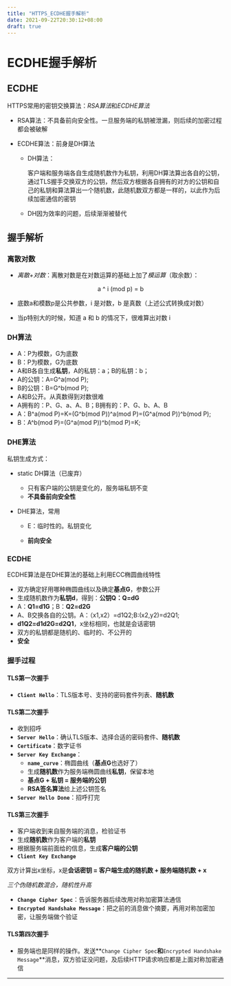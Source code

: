 ```yaml
---
title: "HTTPS_ECDHE握手解析"
date: 2021-09-22T20:30:12+08:00
draft: true
---
```


# ECDHE握手解析

## ECDHE

HTTPS常用的密钥交换算法：*RSA算法*和*ECDHE算法*

* RSA算法：不具备前向安全性。一旦服务端的私钥被泄漏，则后续的加密过程都会被破解

* ECDHE算法：前身是DH算法

  * DH算法：

    客户端和服务端各自生成随机数作为私钥，利用DH算法算出各自的公钥，通过TLS握手交换双方的公钥，然后双方根据各自拥有的对方的公钥和自己的私钥和算法算出一个随机数，此随机数双方都是一样的，以此作为后续加密通信的密钥

  * DH因为效率的问题，后续渐渐被替代

## 握手解析

### 离散对数

* *离散+对数*：离散对数是在对数运算的基础上加了*模运算*（取余数）：

  <center>a ^ i (mod p) = b</center>

* 底数a和模数p是公共参数，i 是对数，b 是真数（上述公式转换成对数）

* 当p特别大的时候，知道 a 和 b 的情况下，很难算出对数 i

### DH算法

* A：P为模数，G为底数
* B：P为模数，G为底数
* A和B各自生成**私钥**，A的私钥：a；B的私钥：b；
* A的公钥：A=G^a(mod P);
* B的公钥：B=G^b(mod P);
* A和B公开。从真数得到对数很难
* A拥有的：P、G、a、A、B；B拥有的：P、G、b、A、B
* A：B^a(mod P)=K=(G^b(mod P))^a(mod P)=(G^a(mod P))^b(mod P);
* B：A^b(mod P)=(G^a(mod P))^b(mod P)=K;

### DHE算法

私钥生成方式：

* static DH算法（已废弃）

  * 只有客户端的公钥是变化的，服务端私钥不变
  * **不具备前向安全性**

* DHE算法，常用

  * E：临时性的。私钥变化

  * **前向安全**

### ECDHE

ECDHE算法是在DHE算法的基础上利用ECC椭圆曲线特性

* 双方确定好用哪种椭圆曲线以及确定**基点G**，参数公开
* 生成随机数作为**私钥d**，得到：**公钥Q：Q=dG**
* A：**Q1=d1G**；B：**Q2=d2G**
* A、B交换各自的公钥。A：（x1,x2）=d1Q2;B:(x2,y2)=d2Q1;
* **d1Q2=d1d2G=d2Q1**，x坐标相同，也就是会话密钥
* 双方的私钥都是随机的、临时的、不公开的
* **安全**

### 握手过程

#### TLS第一次握手

* **`Client Hello`**：TLS版本号、支持的密码套件列表、**随机数**

#### TLS第二次握手

* 收到招呼
* **`Server Hello`**：确认TLS版本、选择合适的密码套件、**随机数**
* **`Certificate`**：数字证书
* **`Server Key Exchange`**：
  * **`name_curve`**：椭圆曲线（**基点G**也选好了）
  * 生成**随机数**作为服务端椭圆曲线**私钥**，保留本地
  * **基点G + 私钥 = 服务端的公钥**
  * **RSA签名算法**给上述公钥签名
* **`Server Hello Done`**：招呼打完

#### TLS第三次握手

* 客户端收到来自服务端的消息，检验证书
* 生成**随机数**作为客户端的**私钥**
* 根据服务端前面给的信息，生成**客户端的公钥**
* **`Client Key Exchange`**

双方计算出x坐标，x是**会话密钥 = 客户端生成的随机数 + 服务端随机数 + x**

*三个伪随机数混合，随机性升高*

* **`Change Cipher Spec`**：告诉服务器后续改用对称加密算法通信
* **`Encrypted Handshake Message`**：把之前的消息做个摘要，再用对称加密加密，让服务端做个验证

#### TLS第四次握手

* 服务端也是同样的操作。发送**`Change Cipher Spec`**和**`Encrypted Handshake Message`**消息，双方验证没问题，及后续HTTP请求响应都是上面对称加密通信

---



